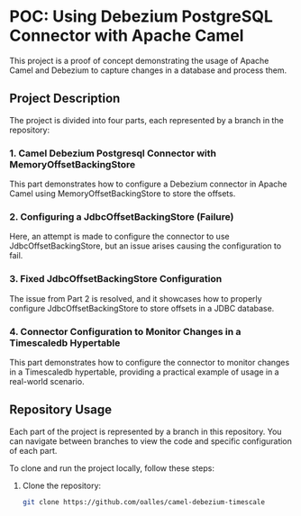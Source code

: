# POC: Using Debezium PostgreSQL Connector with Apache Camel

This project is a proof of concept demonstrating the usage of Apache Camel and Debezium to capture changes in a database
and process them.

## Project Description

The project is divided into four parts, each represented by a branch in the repository:

### 1. Camel Debezium Postgresql Connector with MemoryOffsetBackingStore

This part demonstrates how to configure a Debezium connector in Apache Camel using MemoryOffsetBackingStore to store the
offsets.

### 2. Configuring a JdbcOffsetBackingStore (Failure)

Here, an attempt is made to configure the connector to use JdbcOffsetBackingStore, but an issue arises causing the
configuration to fail.

### 3. Fixed JdbcOffsetBackingStore Configuration

The issue from Part 2 is resolved, and it showcases how to properly configure JdbcOffsetBackingStore to store offsets in
a JDBC database.

### 4. Connector Configuration to Monitor Changes in a Timescaledb Hypertable

This part demonstrates how to configure the connector to monitor changes in a Timescaledb hypertable, providing a
practical example of usage in a real-world scenario.

## Repository Usage

Each part of the project is represented by a branch in this repository. You can navigate between branches to view the
code and specific configuration of each part.

To clone and run the project locally, follow these steps:

1. Clone the repository:

   ```bash
   git clone https://github.com/oalles/camel-debezium-timescale
   ```
